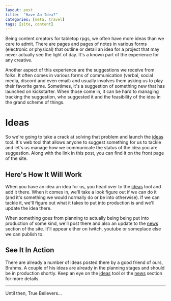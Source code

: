 ```yaml
---
layout: post
title:  "Have An Idea?"
categories: [meta, travel]
tags: [site, content]
---
```


Being content creators for tabletop rpgs, we often have more ideas than we care to admit. There are pages and pages of notes in various forms (electronic or physical) that outline or detail an idea for a project that may never actually see the light of day. It's a known part of the experience for any creative.

Another aspect of this experience are the suggestions we receive from folks. It often comes in various forms of communication (verbal, social media, discord and even email) and usually involves them asking us to play their favorite game. Sometimes, it's a suggestion of something new that has launched on kickstarter. When those come in, it can be hard to managing tracking the suggestion, who suggested it and the feasibility of the idea in the grand scheme of things.

# Ideas

So we're going to take a crack at solving that problem and launch the [ideas](https://ideas.videostorecowboy.com/) tool. It's web tool that allows anyone to suggest something for us to tackle and let's us manage how we communicate the status of the idea you are suggestion. Along with the link in this post, you can find it on the front page of the site.

## Here's How It Will Work

When you have an idea an idea for us, you head over to the  [ideas](https://ideas.videostorecowboy.com/) tool and add it there. When it comes in, we'll take a look figure out if we can do it (and it's something we would normally do or be into otherwise). If we can tackle it, we'll figure out what it takes to put into production is and we'll update the idea there.

When something goes from planning to actually being being put into production of some kind, we'll post there and also an update to the [news](news.html) section of the site. It'll appear either on twitch, youtube or someplace else we can publish to.

## See It In Action

There are already a number of ideas posted there by a good friend of ours, Brahms. A couple of his ideas are already in the planning stages and should be in production shortly. Keep an eye on the [ideas](https://ideas.videostorecowboy.com/) tool or the [news](news.html) section for more details.

---

Until then, True Believers...
